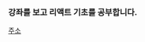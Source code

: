 ### 강좌를 보고 리액트 기초를 공부합니다.

[주소](https://www.youtube.com/watch?v=aYwSrzeyUOk&list=PLcqDmjxt30RtqbStQqk-eYMK8N-1SYIFn&index=1) 

